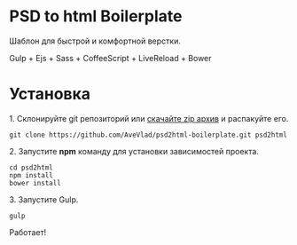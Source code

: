 PSD to html Boilerplate
==

Шаблон для быстрой и комфортной верстки.

Gulp + Ejs + Sass + CoffeeScript + LiveReload + Bower


# Установка
1\. Склонируйте git репозиторий или [скачайте zip архив](https://github.com/AveVlad/psd2html-boilerplate/archive/master.zip) и распакуйте его.

    git clone https://github.com/AveVlad/psd2html-boilerplate.git psd2html
    
2\. Запустите **npm** команду для установки зависимостей проекта.

    cd psd2html
    npm install
    bower install

3\. Запустите Gulp.

    gulp

Работает!
